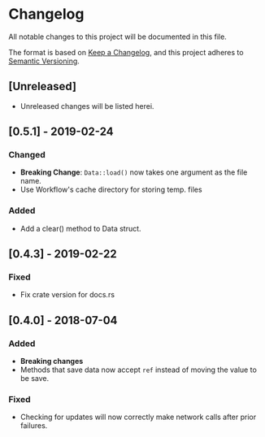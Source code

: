 # Changelog
All notable changes to this project will be documented in this file.

The format is based on [Keep a Changelog](https://keepachangelog.com/en/1.0.0/),
and this project adheres to [Semantic Versioning](https://semver.org/spec/v2.0.0.html).

## [Unreleased]
- Unreleased changes will be listed herei.

## [0.5.1] - 2019-02-24
### Changed
- **Breaking Change**: `Data::load()` now takes one argument as the file name.
- Use Workflow's cache directory for storing temp. files
### Added
- Add a clear() method to Data struct.

## [0.4.3] - 2019-02-22
### Fixed
- Fix crate version for docs.rs

## [0.4.0] - 2018-07-04
### Added
- **Breaking changes**
- Methods that save data now accept `ref` instead of moving the value to be save.
### Fixed
- Checking for updates will now correctly make network calls after prior failures.
